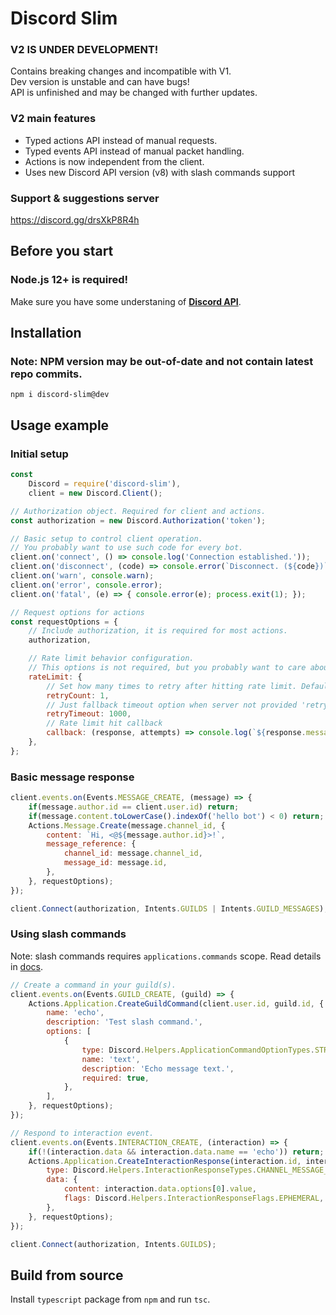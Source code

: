# Discord Slim
### V2 IS UNDER DEVELOPMENT!  
Contains breaking changes and incompatible with V1.  
Dev version is unstable and can have bugs!  
API is unfinished and may be changed with further updates.  

### V2 main features
- Typed actions API instead of manual requests.  
- Typed events API instead of manual packet handling.  
- Actions is now independent from the client.  
- Uses new Discord API version (v8) with slash commands support

### Support & suggestions server
https://discord.gg/drsXkP8R4h  

## Before you start
### **Node.js** 12+ is required!
Make sure you have some understaning of **[Discord API](https://discordapp.com/developers/docs)**.  

## Installation
### Note: NPM version may be out-of-date and not contain latest repo commits.
```
npm i discord-slim@dev
```

## Usage example
### Initial setup
```js
const
    Discord = require('discord-slim'),
    client = new Discord.Client();

// Authorization object. Required for client and actions.
const authorization = new Discord.Authorization('token');

// Basic setup to control client operation.
// You probably want to use such code for every bot.
client.on('connect', () => console.log('Connection established.'));
client.on('disconnect', (code) => console.error(`Disconnect. (${code})`));
client.on('warn', console.warn);
client.on('error', console.error);
client.on('fatal', (e) => { console.error(e); process.exit(1); });

// Request options for actions
const requestOptions = {
    // Include authorization, it is required for most actions.
    authorization,

    // Rate limit behavior configuration.
    // This options is not required, but you probably want to care about rate limit.
    rateLimit: {
        // Set how many times to retry after hitting rate limit. Default: 5.
        retryCount: 1,
        // Just fallback timeout option when server not provided 'retry_after' value. Default: 1000 ms.
        retryTimeout: 1000,
        // Rate limit hit callback
        callback: (response, attempts) => console.log(`${response.message} Global: ${response.global}. Cooldown: ${response.retry_after} sec. Attempt: ${attempts}.`),
    },
};
```

### Basic message response
```js
client.events.on(Events.MESSAGE_CREATE, (message) => {
    if(message.author.id == client.user.id) return;
    if(message.content.toLowerCase().indexOf('hello bot') < 0) return;
    Actions.Message.Create(message.channel_id, {
        content: `Hi, <@${message.author.id}>!`,
        message_reference: {
            channel_id: message.channel_id,
            message_id: message.id,
        },
    }, requestOptions);
});

client.Connect(authorization, Intents.GUILDS | Intents.GUILD_MESSAGES);
```

### Using slash commands
Note: slash commands requires `applications.commands` scope. Read details in [docs](https://discord.com/developers/docs/interactions/slash-commands).  
```js
// Create a command in your guild(s).
client.events.on(Events.GUILD_CREATE, (guild) => {
    Actions.Application.CreateGuildCommand(client.user.id, guild.id, {
        name: 'echo',
        description: 'Test slash command.',
        options: [
            {
                type: Discord.Helpers.ApplicationCommandOptionTypes.STRING,
                name: 'text',
                description: 'Echo message text.',
                required: true,
            },
        ],
    }, requestOptions);
});

// Respond to interaction event.
client.events.on(Events.INTERACTION_CREATE, (interaction) => {
    if(!(interaction.data && interaction.data.name == 'echo')) return;
    Actions.Application.CreateInteractionResponse(interaction.id, interaction.token, {
        type: Discord.Helpers.InteractionResponseTypes.CHANNEL_MESSAGE_WITH_SOURCE,
        data: {
            content: interaction.data.options[0].value,
            flags: Discord.Helpers.InteractionResponseFlags.EPHEMERAL,
        },
    }, requestOptions);
});

client.Connect(authorization, Intents.GUILDS);
```

## Build from source
Install `typescript` package from `npm` and run `tsc`.  
